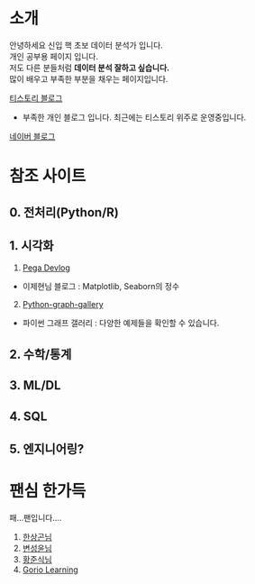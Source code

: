 # 소개
안녕하세요 신입 핵 초보 데이터 분석가 입니다. </br>
개인 공부용 페이지 입니다. </br>
저도 다른 분들처럼 **데이터 분석 잘하고 싶습니다.** </br>
많이 배우고 부족한 부분을 채우는 페이지입니다.

[티스토리 블로그](https://gibles-deepmind.tistory.com/)</br>
* 부족한 개인 블로그 입니다. 최근에는 티스토리 위주로 운영중입니다.</br>
 
[네이버 블로그](https://blog.naver.com/tjdrud1323)


# 참조 사이트
## 0. 전처리(Python/R)

## 1. 시각화

1. [Pega Devlog](https://jehyunlee.github.io/)
* 이제현님 블로그 : Matplotlib, Seaborn의 정수

2. [Python-graph-gallery](https://python-graph-gallery.com/)
* 파이썬 그래프 갤러리 : 다양한 예제들을 확인할 수 있습니다.

## 2. 수학/통계


## 3. ML/DL


## 4. SQL


## 5. 엔지니어링?


# 팬심 한가득
패...팬입니다....

1. [한상곤님](https://www.sangkon.com/) 
2. [변성윤님](https://github.com/zzsza)
3. [황준식님](https://jsideas.net/)
4. [Gorio Learning](https://greeksharifa.github.io/)

